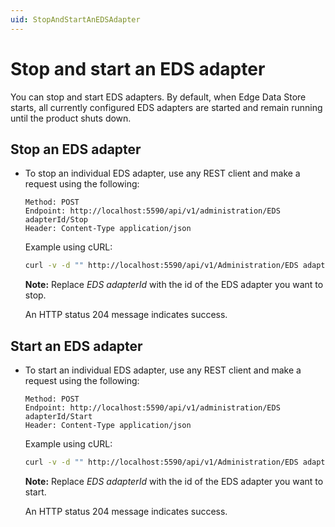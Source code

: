 ```yaml
---
uid: StopAndStartAnEDSAdapter
---
```


# Stop and start an EDS adapter

You can stop and start EDS adapters. By default, when Edge Data Store starts, all currently configured EDS adapters are started and remain running until the product shuts down.

## Stop an EDS adapter

- To stop an individual EDS adapter, use any REST client and make a request using the following:

    ```http
    Method: POST
    Endpoint: http://localhost:5590/api/v1/administration/EDS adapterId/Stop
    Header: Content-Type application/json
    ```

    Example using cURL:

    ```bash
    curl -v -d "" http://localhost:5590/api/v1/Administration/EDS adapterId/Stop
    ```

    **Note:** Replace _EDS adapterId_ with the id of the EDS adapter you want to stop.

    An HTTP status 204 message indicates success.

## Start an EDS adapter

- To start an individual EDS adapter, use any REST client and make a request using the following:

    ```http
    Method: POST
    Endpoint: http://localhost:5590/api/v1/administration/EDS adapterId/Start
    Header: Content-Type application/json
    ```

    Example using cURL:

    ```bash
    curl -v -d "" http://localhost:5590/api/v1/Administration/EDS adapterId/Start
    ```

    **Note:** Replace _EDS adapterId_ with the id of the EDS adapter you want to start.

    An HTTP status 204 message indicates success.

